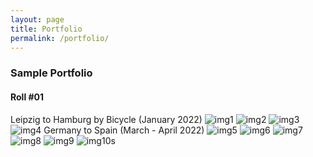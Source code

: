 ```yaml
---
layout: page
title: Portfolio
permalink: /portfolio/
---
```


### Sample Portfolio

#### Roll #01
Leipzig to Hamburg by Bicycle (January 2022)
![img1]({{site.baseurl}}/assets/images/portfolio/roll-01/img1.jpg)
![img2]({{site.baseurl}}/assets/images/portfolio/roll-01/img2.jpg)
![img3]({{site.baseurl}}/assets/images/portfolio/roll-01/img3.jpg)
![img4]({{site.baseurl}}/assets/images/portfolio/roll-01/img4.jpg)
Germany to Spain (March - April 2022)
![img5]({{site.baseurl}}/assets/images/portfolio/roll-01/img5.jpg)
![img6]({{site.baseurl}}/assets/images/portfolio/roll-01/img6.jpg)
![img7]({{site.baseurl}}/assets/images/portfolio/roll-01/img7.jpg)
![img8]({{site.baseurl}}/assets/images/portfolio/roll-01/img8.jpg)
![img9]({{site.baseurl}}/assets/images/portfolio/roll-01/img9.jpg)
![img10s]({{site.baseurl}}/assets/images/portfolio/roll-01/img10.jpg)
